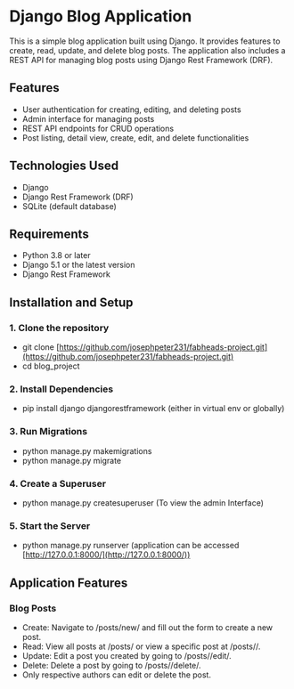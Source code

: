 # Django Blog Application

This is a simple blog application built using Django. It provides features to create, read, update, and delete blog posts. The application also includes a REST API for managing blog posts using Django Rest Framework (DRF).

## **Features**

- User authentication for creating, editing, and deleting posts
- Admin interface for managing posts
- REST API endpoints for CRUD operations
- Post listing, detail view, create, edit, and delete functionalities

## **Technologies Used**

- Django
- Django Rest Framework (DRF)
- SQLite (default database)

## **Requirements**

- Python 3.8 or later
- Django 5.1 or the latest version
- Django Rest Framework

## **Installation and Setup**

### 1. Clone the repository
- git clone [https://github.com/josephpeter231/fabheads-project.git](https://github.com/josephpeter231/fabheads-project.git)
- cd blog_project

### 2. Install Dependencies
- pip install django djangorestframework (either in virtual env or globally)

### 3. Run Migrations
- python manage.py makemigrations
- python manage.py migrate

### 4. Create a Superuser
- python manage.py createsuperuser (To view the admin Interface)

### 5. Start the Server
- python manage.py runserver 
  (application can be accessed [http://127.0.0.1:8000/](http://127.0.0.1:8000/))

## **Application Features**

### Blog Posts
- Create: Navigate to /posts/new/ and fill out the form to create a new post.
- Read: View all posts at /posts/ or view a specific post at /posts/<slug>/.
- Update: Edit a post you created by going to /posts/<slug>/edit/.
- Delete: Delete a post by going to /posts/<slug>/delete/.
- Only respective authors can edit or delete the post.
